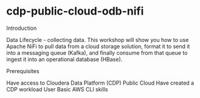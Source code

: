 # cdp-public-cloud-odb-nifi

Introduction
 
Data Lifecycle - collecting data. This workshop will show you how to use Apache NiFi to pull data from a cloud storage solution, format it to send it into a messaging queue (Kafka), and finally consume from that queue to ingest it into an operational database (HBase).

Prerequisites
 
Have access to Cloudera Data Platform (CDP) Public Cloud
Have created a CDP workload User
Basic AWS CLI skills
 
